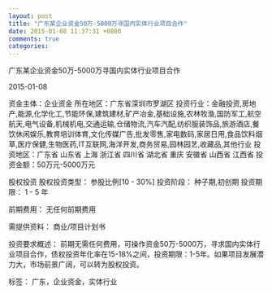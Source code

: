 ```yaml
---
layout: post
title: "广东某企业资金50万-5000万寻国内实体行业项目合作"
date: 2015-01-08 11:37:31 +0800
comments: true
categories: 
---
```

广东某企业资金50万-5000万寻国内实体行业项目合作



2015-01-08

资金主体：企业资金
所在地区：广东省深圳市罗湖区
投资行业：金融投资,房地产,能源,化学化工,节能环保,建筑建材,矿产冶金,基础设施,农林牧渔,国防军工,航空航天,电气设备,机械机电,交通运输,仓储物流,汽车汽配,纺织服装饰品,旅游酒店,餐饮休闲娱乐,教育培训体育,文化传媒广告,批发零售,家电数码,家居日用,食品饮料烟草,医疗保健,生物医药,IT互联网,海洋开发,商务贸易,园林园艺,收藏品,其他行业
投资地区：广东省 山东省 上海 浙江省 四川省 湖北省 重庆 安徽省 山西省 江西省
投资金额：50万元-5000万元

股权投资
股权投资类型：
                            参股比例[10 - 30%] 
                                                                                投资阶段：
                            种子期,初创期 
                                                                                                                                        投资期限：
                            1 - 5 年

前期费用：
无任何前期费用

需提供资料：
商业/项目计划书

投资要求概述：
前期无需任何费用，可操作资金50万-5000万，寻求国内实体行业项目合作，债权投资年化率在15-18%之间，投资期限：1-5年。如果项目发展潜力大，市场前景广阔，可以转为股权投资。

标签：
广东，企业资金，实体行业

